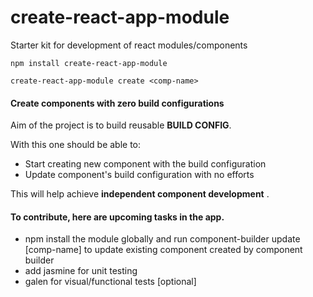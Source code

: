 # create-react-app-module

Starter kit for development of react modules/components

`npm install create-react-app-module`

`create-react-app-module create <comp-name>`

#### Create components with zero build configurations
Aim of the project is to build reusable __BUILD CONFIG__.

With this one should be able to:
* Start creating new component with the build configuration
* Update component's build configuration with no efforts

This will help achieve __independent component development__ .

#### To contribute, here are upcoming tasks in the app.

* npm install the module globally and run component-builder update [comp-name] to update existing component created by component builder
* add jasmine for unit testing
* galen for visual/functional tests [optional]

